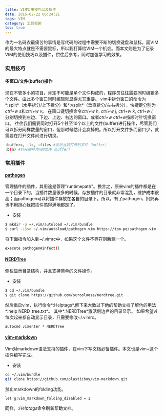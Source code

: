 ```yaml
---
title: VIM实用技巧以及插件
date: 2016-02-22 00:24:21
tags: VIM
category: 工具框架
toc: true
---
```


作为一名码农最痛苦的事情是写代码的过程中需要不断的切换键盘和鼠标，而VIM的最大特点就是不需要鼠标，所以我打算给VIM一个机会。而本文则是为了记录VIM的使用技巧以及插件，供往后参考，同时加强学习的效果。

### 实用技巧
#### 多窗口/文件(buffer)操作
现在不管多小的项目，肯定不可能是单个文件构成的，程序员往往需要同时编辑多个文件。由此多个窗口同时编辑就显得尤其重要。
vim中拆分窗口的命令为*:split*（水平拆分/上下拆分）和*:vsplit*（垂直拆分/左右拆分），快捷键分别为*ctrl+w s*和*ctrl+w v*。
在窗口键切换命令*ctrl+w h*, *ctrl+w j*, *ctrl+w k*, *ctrl+w l*, 分别切换到左边、下边、上边、右边的窗口。或者*ctrl+w ctrl+w*按顺时针切换窗口。
往往我们需要同时打开5个甚至10个以上的文件(buffer)进行操作，尽管我们可以拆分同样数量的窗口，但那时候估计会疯掉的。所以打开文件多而窗口少，就需要在打开文件间进行切换。
``` bash
:buffers, :ls, :files #显示当前打开的文件（buffer）
:b(n) #打开编号为n的文件（buffer）
```
### 常用插件 
#### [pathogen](https://github.com/tpope/vim-pathogen)
管理插件的插件，其用途是管理"runtimepath"。换言之，原来vim的插件都是在一个目录下的，当插件数量很多的时候，存放插件的目录就非常混乱，维护成本很高；而pathogen可以将插件存放在各自的目录下。所以，有了pathogen，妈妈再也不用担心我把插件搞得满地都是了。
- 安装

``` bash
$ mkdir -p ~/.vim/autoload ~/.vim/bundle
$ curl -LSso ~/.vim/autoload/pathogen.vim https://tpo.pe/pathogen.vim
```
将下面指令加入到~/.vimrc中，如果这个文件不存在则新建一个。
``` bash
execute pathogen#infect()
```
#### [NERDTree](https://github.com/scrooloose/nerdtree)
侧栏显示目录结构，并且支持简单的文件操作。
- 安装

``` bash
$ cd ~/.vim/bundle
$ git clone https://github.com/scrooloose/nerdtree.git
```
然后重启vim，执行命令*:Helptags*,解下来大致过下他的帮助文档了解他的用法*:help NERD_tree.txt*。
其中*:NERDTree*激活侧边栏的目录显示。
如果希望vi每次起来都自动显示目录，只需要修改~/.vimrc。
``` 
autocmd vimenter * NERDTree
```
#### [vim-markdown](https://github.com/plasticboy/vim-markdown)
Vim对markdown语法支持的插件，在vim下写文档必备插件。本文也是vim+这个插件编写完成。
- 安装

``` bash
cd ~/.vim/bundle
git clone https://github.com/plasticboy/vim-markdown.git
```

禁止markdown的folding功能。
``` 
let g:vim_markdown_folding_disabled = 1
```
同样，*:Helptags*命令刷新帮助文档。

